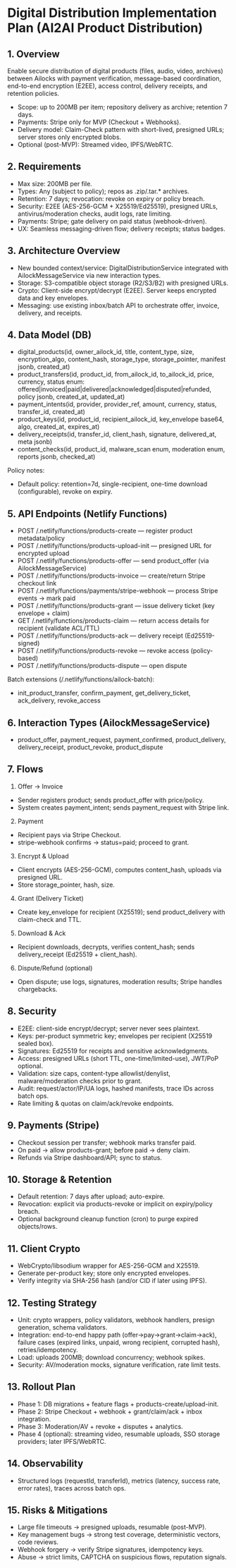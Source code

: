 # Digital Distribution Implementation Plan (AI2AI Product Distribution)

## 1. Overview
Enable secure distribution of digital products (files, audio, video, archives) between Ailocks with payment verification, message-based coordination, end-to-end encryption (E2EE), access control, delivery receipts, and retention policies.

- Scope: up to 200MB per item; repository delivery as archive; retention 7 days.
- Payments: Stripe only for MVP (Checkout + Webhooks).
- Delivery model: Claim-Check pattern with short-lived, presigned URLs; server stores only encrypted blobs.
- Optional (post-MVP): Streamed video, IPFS/WebRTC.

## 2. Requirements
- Max size: 200MB per file.
- Types: Any (subject to policy); repos as .zip/.tar.* archives.
- Retention: 7 days; revocation: revoke on expiry or policy breach.
- Security: E2EE (AES-256-GCM + X25519/Ed25519), presigned URLs, antivirus/moderation checks, audit logs, rate limiting.
- Payments: Stripe; gate delivery on paid status (webhook-driven).
- UX: Seamless messaging-driven flow; delivery receipts; status badges.

## 3. Architecture Overview
- New bounded context/service: DigitalDistributionService integrated with AilockMessageService via new interaction types.
- Storage: S3-compatible object storage (R2/S3/B2) with presigned URLs.
- Crypto: Client-side encrypt/decrypt (E2EE). Server keeps encrypted data and key envelopes.
- Messaging: use existing inbox/batch API to orchestrate offer, invoice, delivery, and receipts.

## 4. Data Model (DB)
- digital_products(id, owner_ailock_id, title, content_type, size, encryption_algo, content_hash, storage_type, storage_pointer, manifest jsonb, created_at)
- product_transfers(id, product_id, from_ailock_id, to_ailock_id, price, currency, status enum: offered|invoiced|paid|delivered|acknowledged|disputed|refunded, policy jsonb, created_at, updated_at)
- payment_intents(id, provider, provider_ref, amount, currency, status, transfer_id, created_at)
- product_keys(id, product_id, recipient_ailock_id, key_envelope base64, algo, created_at, expires_at)
- delivery_receipts(id, transfer_id, client_hash, signature, delivered_at, meta jsonb)
- content_checks(id, product_id, malware_scan enum, moderation enum, reports jsonb, checked_at)

Policy notes:
- Default policy: retention=7d, single-recipient, one-time download (configurable), revoke on expiry.

## 5. API Endpoints (Netlify Functions)
- POST /.netlify/functions/products-create — register product metadata/policy
- POST /.netlify/functions/products-upload-init — presigned URL for encrypted upload
- POST /.netlify/functions/products-offer — send product_offer (via AilockMessageService)
- POST /.netlify/functions/products-invoice — create/return Stripe checkout link
- POST /.netlify/functions/payments/stripe-webhook — process Stripe events → mark paid
- POST /.netlify/functions/products-grant — issue delivery ticket (key envelope + claim)
- GET  /.netlify/functions/products-claim — return access details for recipient (validate ACL/TTL)
- POST /.netlify/functions/products-ack — delivery receipt (Ed25519-signed)
- POST /.netlify/functions/products-revoke — revoke access (policy-based)
- POST /.netlify/functions/products-dispute — open dispute

Batch extensions (/.netlify/functions/ailock-batch):
- init_product_transfer, confirm_payment, get_delivery_ticket, ack_delivery, revoke_access

## 6. Interaction Types (AilockMessageService)
- product_offer, payment_request, payment_confirmed, product_delivery, delivery_receipt, product_revoke, product_dispute

## 7. Flows
1) Offer → Invoice
- Sender registers product; sends product_offer with price/policy.
- System creates payment_intent; sends payment_request with Stripe link.

2) Payment
- Recipient pays via Stripe Checkout.
- stripe-webhook confirms → status=paid; proceed to grant.

3) Encrypt & Upload
- Client encrypts (AES-256-GCM), computes content_hash, uploads via presigned URL.
- Store storage_pointer, hash, size.

4) Grant (Delivery Ticket)
- Create key_envelope for recipient (X25519); send product_delivery with claim-check and TTL.

5) Download & Ack
- Recipient downloads, decrypts, verifies content_hash; sends delivery_receipt (Ed25519 + client_hash).

6) Dispute/Refund (optional)
- Open dispute; use logs, signatures, moderation results; Stripe handles chargebacks.

## 8. Security
- E2EE: client-side encrypt/decrypt; server never sees plaintext.
- Keys: per-product symmetric key; envelopes per recipient (X25519 sealed box).
- Signatures: Ed25519 for receipts and sensitive acknowledgments.
- Access: presigned URLs (short TTL, one-time/limited-use), JWT/PoP optional.
- Validation: size caps, content-type allowlist/denylist, malware/moderation checks prior to grant.
- Audit: request/actor/IP/UA logs, hashed manifests, trace IDs across batch ops.
- Rate limiting & quotas on claim/ack/revoke endpoints.

## 9. Payments (Stripe)
- Checkout session per transfer; webhook marks transfer paid.
- On paid → allow products-grant; before paid → deny claim.
- Refunds via Stripe dashboard/API; sync to status.

## 10. Storage & Retention
- Default retention: 7 days after upload; auto-expire.
- Revocation: explicit via products-revoke or implicit on expiry/policy breach.
- Optional background cleanup function (cron) to purge expired objects/rows.

## 11. Client Crypto
- WebCrypto/libsodium wrapper for AES-256-GCM and X25519.
- Generate per-product key; store only encrypted envelopes.
- Verify integrity via SHA-256 hash (and/or CID if later using IPFS).

## 12. Testing Strategy
- Unit: crypto wrappers, policy validators, webhook handlers, presign generation, schema validators.
- Integration: end-to-end happy path (offer→pay→grant→claim→ack), failure cases (expired links, unpaid, wrong recipient, corrupted hash), retries/idempotency.
- Load: uploads 200MB; download concurrency; webhook spikes.
- Security: AV/moderation mocks, signature verification, rate limit tests.

## 13. Rollout Plan
- Phase 1: DB migrations + feature flags + products-create/upload-init.
- Phase 2: Stripe Checkout + webhook + grant/claim/ack + inbox integration.
- Phase 3: Moderation/AV + revoke + disputes + analytics.
- Phase 4 (optional): streaming video, resumable uploads, SSO storage providers; later IPFS/WebRTC.

## 14. Observability
- Structured logs (requestId, transferId), metrics (latency, success rate, error rates), traces across batch ops.

## 15. Risks & Mitigations
- Large file timeouts → presigned uploads, resumable (post-MVP).
- Key management bugs → strong test coverage, deterministic vectors, code reviews.
- Webhook forgery → verify Stripe signatures, idempotency keys.
- Abuse → strict limits, CAPTCHA on suspicious flows, reputation signals.
